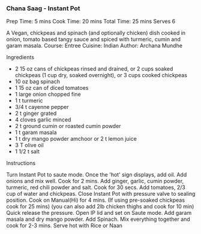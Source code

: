 ### Chana Saag - Instant Pot
Prep Time: 5 mins
Cook Time: 20 mins
Total Time: 25 mins
Serves 6
 
A Vegan, chickpeas and spinach (and optionally chicken) dish cooked in onion, tomato based tangy sauce and spiced with turmeric, cumin and garam masala.
Course: Entree
Cuisine: Indian
Author: Archana Mundhe

Ingredients
* 2 15 oz cans of chickpeas rinsed and drained, or 2 cups soaked chickpeas (1 cup dry, soaked overnight), or 3 cups cooked chickpeas
* 10 oz bag spinach 
* 1 15 oz can of diced tomatoes
* 1 large onion chopped fine
* 1 t turmeric
* 3/4 t cayenne pepper
* 2 t ginger grated
* 4 cloves garlic minced
* 2 t ground cumin or roasted cumin powder
* 1 t garam masala
* 1 t dry mango powder amchoor or 2 t lemon juice
* 3 T olive oil 
* 1 1/2 t salt

Instructions

Turn Instant Pot to saute mode. Once the 'hot' sign displays, add oil. Add onions and mix well. Cook for 2 mins.
Add ginger, garlic, cumin powder, turmeric, red chili powder and salt. Cook for 30 secs.
Add tomatoes, 2/3 cup of water and chickpeas.
Close Instant Pot with pressure valve to sealing position. Cook on Manual(Hi) for 4 mins. 
(If using pre-soaked chickpeas cook for 25 mins)
(you can also add 2lb chicken thighs and cook for 10 min)
Quick release the pressure. Open IP lid and set on Saute mode.
Add garam masala and dry mango powder. Add Spinach. Mix everything together and cook for 2-3 mins.
Serve hot with Rice or Naan

